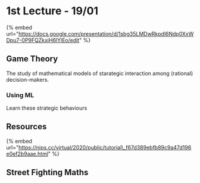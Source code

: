 # 1st Lecture - 19/01

{% embed url="https://docs.google.com/presentation/d/1sbg35LMDwRkpdl6Ndp0XxWDpu7-0P9FQZkxiH6lYlEo/edit" %}

## Game Theory

The study of mathematical models of starategic interaction among \(rational\) decision-makers.  

### Using ML

Learn these strategic behaviours

## Resources

{% embed url="https://nips.cc/virtual/2020/public/tutorial\_f67d389ebfb89c9a47d196e0ef2b9aae.html" %}

## Street Fighting Maths









